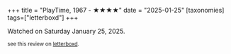 +++
title = "PlayTime, 1967 - ★★★★"
date = "2025-01-25"
[taxonomies]
tags=["letterboxd"]
+++

Watched on Saturday January 25, 2025.

<small>see this review on <a href="https://letterboxd.com/nonmodernist/film/playtime/">letterboxd</a>.